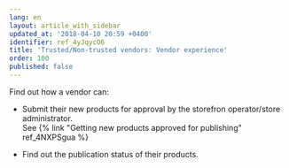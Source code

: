 ```yaml
---
lang: en
layout: article_with_sidebar
updated_at: '2018-04-10 20:59 +0400'
identifier: ref_4yJqycO6
title: 'Trusted/Non-trusted vendors: Vendor experience'
order: 100
published: false
---
```

Find out how a vendor can:

   * Submit their new products for approval by the storefron operator/store administrator.   
     See {% link "Getting new products approved for publishing" ref_4NXPSgua %}
     
   * Find out the publication status of their products.  
   